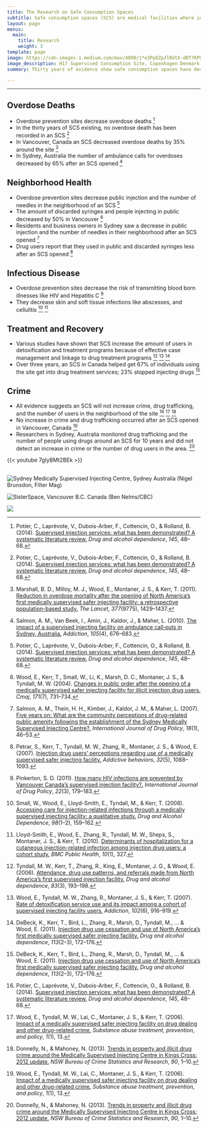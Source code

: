 ```yaml
---
title: The Research on Safe Consumption Spaces
subtitle: Safe consumption spaces (SCS) are medical facilities where individuals can use drugs under medical supervision. They are an evidence-based solution to decrease deaths due to drug overdoses, public injection, and discarded needles. Over 100 SCS exist in 12 different countries and there have been no deaths on site.
layout: page
menus:
  main:
    title: Research
    weight: 3
template: page
image: https://cdn-images-1.medium.com/max/4000/1*e3PpOZpJlRdtX-dDT7KPQw.jpeg
image_description: H17 Supervised Consumption Site, Copenhagen Denmark (*Kasper L*ø*ftgaard, Vice)
summary: Thirty years of evidence show safe consumption spaces have decreased rates of overdose fatality, public injection, discarded needles, and contractions of HIV and Hepatitis C. Increases in crime have not been found, but increased participation in drug and alcohol treatment programs has. Below is a summary of the research on the above topics.

---
```

---

## Overdose Deaths

* Overdose prevention sites decrease overdose deaths [^1]
* In the thirty years of SCS existing, no overdose death has been recorded in an SCS [^1]
* In Vancouver, Canada an SCS decreased overdose deaths by 35% around the site [^2]
* In Sydney, Australia the number of ambulance calls for overdoses decreased by 65% after an SCS opened [^3]

## Neighborhood Health

* Overdose prevention sites decrease public injection and the number of needles in the neighborhood of an SCS [^1]
* The amount of discarded syringes and people injecting in public decreased by 50% in Vancouver [^4]
* Residents and business owners in Sydney saw a decrease in public injection and the number of needles in their neighborhood after an SCS opened [^5]
* Drug users report that they used in public and discarded syringes less after an SCS opened [^6]


## Infectious Disease

* Overdose prevention sites decrease the risk of transmitting blood born illnesses like HIV and Hepatitis C [^7]
* They decrease skin and soft tissue infections like abscesses, and cellulitis [^8] [^9]

## Treatment and Recovery

* Various studies have shown that SCS increase the amount of users in detoxification and treatment programs because of effective case management and linkage to drug treatment programs [^10] [^11] [^12]
* Over three years, an SCS in Canada helped get 67% of individuals using the site get into drug treatment services; 23% stopped injecting drugs [^12]

## Crime

* All evidence suggests an SCS will not increase crime, drug trafficking, and the number of users in the neighborhood of the site [^1] [^13] [^14]
* No increase in crime and drug trafficking occurred after an SCS opened in Vancouver, Canada [^13]
* Researchers in Sydney, Australia monitored drug trafficking and the number of people using drugs around an SCS for 10 years and did not detect an increase in crime or the number of drug users in the area. [^14]

{{< youtube 7gIyBMt2BEk >}}<br><br>

[^1]: Potier, C., Laprévote, V., Dubois-Arber, F., Cottencin, O., & Rolland, B. (2014). [Supervised injection services: what has been demonstrated? A systematic literature review.](https://www.ncbi.nlm.nih.gov/pubmed/25456324) *Drug and alcohol dependence*, *145*, 48–68.

[^2]: Marshall, B. D., Milloy, M. J., Wood, E., Montaner, J. S., & Kerr, T. (2011). [Reduction in overdose mortality after the opening of North America’s first medically supervised safer injecting facility: a retrospective population-based study.](https://www.ncbi.nlm.nih.gov/pubmed/21497898) *The Lancet*, *377*(9775), 1429–1437.

[^3]: Salmon, A. M., Van Beek, I., Amin, J., Kaldor, J., & Maher, L. (2010). [The impact of a supervised injecting facility on ambulance call‐outs in Sydney, Australia.](https://www.ncbi.nlm.nih.gov/pubmed/20148794) *Addiction*, *105*(4), 676–683.

[^4]: Wood, E., Kerr, T., Small, W., Li, K., Marsh, D. C., Montaner, J. S., & Tyndall, M. W. (2004). [Changes in public order after the opening of a medically supervised safer injecting facility for illicit injection drug users.](https://www.ncbi.nlm.nih.gov/pmc/articles/PMC517857/) *Cmaj*, *171*(7), 731–734.

[^5]: Salmon, A. M., Thein, H. H., Kimber, J., Kaldor, J. M., & Maher, L. (2007). [Five years on: What are the community perceptions of drug-related public amenity following the establishment of the Sydney Medically Supervised Injecting Centre?.](https://www.ncbi.nlm.nih.gov/pubmed/17689343) *International Journal of Drug Policy*, *18*(1), 46–53.

[^6]: Petrar, S., Kerr, T., Tyndall, M. W., Zhang, R., Montaner, J. S., & Wood, E. (2007). [Injection drug users’ perceptions regarding use of a medically supervised safer injecting facility.](https://www.ncbi.nlm.nih.gov/pubmed/16930849) *Addictive behaviors*, *32*(5), 1088–1093.

[^7]: Pinkerton, S. D. (2011). [How many HIV infections are prevented by Vancouver Canada’s supervised injection facility?.](https://www.ncbi.nlm.nih.gov/pubmed/21450450) *International Journal of Drug Policy*, *22*(3), 179–183.

[^8]: Small, W., Wood, E., Lloyd-Smith, E., Tyndall, M., & Kerr, T. (2008). [Accessing care for injection-related infections through a medically supervised injecting facility: a qualitative study.](https://www.ncbi.nlm.nih.gov/pubmed/18650034) *Drug and Alcohol Dependence*, *98*(1–2), 159–162.

[^9]: Lloyd-Smith, E., Wood, E., Zhang, R., Tyndall, M. W., Sheps, S., Montaner, J. S., & Kerr, T. (2010). [Determinants of hospitalization for a cutaneous injection-related infection among injection drug users: a cohort study.](https://www.ncbi.nlm.nih.gov/pubmed/20534148) *BMC Public Health*, *10*(1), 327.

[^10]: Tyndall, M. W., Kerr, T., Zhang, R., King, E., Montaner, J. G., & Wood, E. (2006). [Attendance, drug use patterns, and referrals made from North America’s first supervised injection facility.](https://www.ncbi.nlm.nih.gov/pubmed/16356659) *Drug and alcohol dependence*, *83*(3), 193–198.

[^11]: Wood, E., Tyndall, M. W., Zhang, R., Montaner, J. S., & Kerr, T. (2007). [Rate of detoxification service use and its impact among a cohort of supervised injecting facility users.](https://www.ncbi.nlm.nih.gov/pubmed/17523986) *Addiction*, *102*(6), 916–919.

[^12]: DeBeck, K., Kerr, T., Bird, L., Zhang, R., Marsh, D., Tyndall, M., … & Wood, E. (2011). [Injection drug use cessation and use of North America’s first medically supervised safer injecting facility.](https://www.ncbi.nlm.nih.gov/pubmed/20800976) *Drug and alcohol dependence*, *113*(2–3), 172–176.

[^13]: Wood, E., Tyndall, M. W., Lai, C., Montaner, J. S., & Kerr, T. (2006). [Impact of a medically supervised safer injecting facility on drug dealing and other drug-related crime.](https://www.ncbi.nlm.nih.gov/pmc/articles/PMC1471778/) *Substance abuse treatment, prevention, and policy*, *1*(1), 13.

[^14]: Donnelly, N., & Mahoney, N. (2013). [Trends in property and illicit drug crime around the Medically Supervised Injecting Centre in Kings Cross: 2012 update.](https://www.bocsar.nsw.gov.au/Documents/BB/bb90.pdf) *NSW Bureau of Crime Statistics and Research*, *90*, 1–10.

 ![Sydney Medically Supervised Injecting Centre, Sydney Australia (Nigel Brunsdon, Filter Mag)](https://cdn-images-1.medium.com/max/2000/1*kIbtlSgd6KMLgNEOm4t3FA.jpeg)

 ![SisterSpace, Vancouver B.C. Canada (Ben Nelms/CBC)](https://cdn-images-1.medium.com/max/2000/1*afu0uALCoD_R84Y7nNZggw.jpeg)

 ![](https://cdn-images-1.medium.com/max/2000/1*nNBtJ4MNy1D912RHNZQ6Bg.jpeg)
